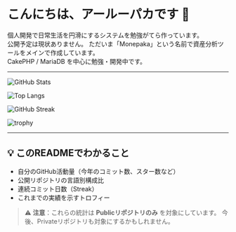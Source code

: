 # こんにちは、アールーパカです 🦙
個人開発で日常生活を円滑にするシステムを勉強がてら作っています。
<br>
公開予定は現状ありません。
ただいま「Monepaka」という名前で資産分析ツールをメインで作成しています。
<br>
CakePHP / MariaDB を中心に勉強・開発中です。

---

<!-- ▼GitHub Readme Stats : 総合ステータスカード
     Publicリポジトリのみを対象に、年間コミット数・スター数・フォーク数などを表示します -->
![GitHub Stats](https://github-readme-stats.vercel.app/api?username=aaruupaka&show_icons=true&v=13)

<!-- ▼Top Languages : 言語構成比
     公開リポジトリ内のコード量を言語別に集計して表示します
     → ファイルの拡張子を元に集計（行数ベース） -->
![Top Langs](https://github-readme-stats.vercel.app/api/top-langs/?username=aaruupaka&layout=compact&v=13)

<!-- ▼GitHub Streak Stats : 連続コミット日数
     連続してコミットした日数（現在のstreakと最長streak）を表示します -->
![GitHub Streak](https://streak-stats.demolab.com?user=aaruupaka&v=13)

<!-- ▼GitHub Profile Trophy : 貢献実績トロフィー
     フォロワー数・スター数・コミット数などをトロフィー風に可視化します -->
![trophy](https://github-profile-trophy.vercel.app/?username=aaruupaka&theme=gruvbox&v=13)

---

## 💡 このREADMEでわかること
- 自分のGitHub活動量（今年のコミット数、スター数など）
- 公開リポジトリの言語別構成比
- 連続コミット日数（Streak）
- これまでの実績を示すトロフィー

> ⚠️ **注意**：これらの統計は **Publicリポジトリのみ** を対象にしています。
>              今後、Privateリポジトリも対象にするかもしれません。
